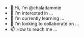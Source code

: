 - 👋 Hi, I’m @chaladammie
- 👀 I’m interested in ...
- 🌱 I’m currently learning ...
- 💞️ I’m looking to collaborate on ...
- 📫 How to reach me ...

<!---
chaladammie/chaladammie is a ✨ special ✨ repository because its `README.md` (this file) appears on your GitHub profile.
You can click the Preview link to take a look at your changes.
--->

